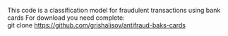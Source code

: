 This code is a classification model for fraudulent transactions using bank cards
For download you need complete:  
    git clone https://github.com/grishalisov/antifraud-baks-cards
    
